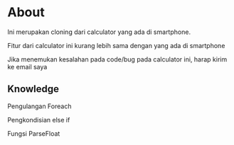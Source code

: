 <h1>About</h1>
<P>Ini merupakan cloning dari calculator yang ada di smartphone.</P>
<P>Fitur dari calculator ini kurang lebih sama dengan yang ada di smartphone</P>
<P>Jika menemukan kesalahan pada code/bug pada calculator ini, harap kirim ke email saya</P>
<h2>Knowledge</h2>
<P>Pengulangan Foreach</P>
<P>Pengkondisian else if</P>
<P>Fungsi ParseFloat</P>
